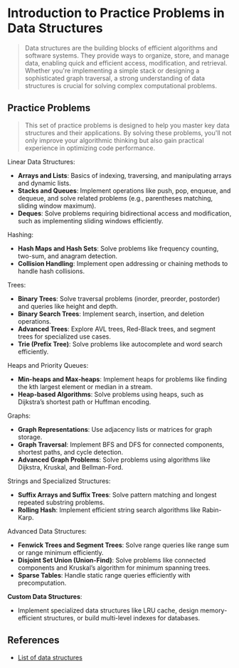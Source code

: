 # Introduction to Practice Problems in Data Structures  

> Data structures are the building blocks of efficient algorithms and software systems. They provide ways to organize, store, and manage data, enabling quick and efficient access, modification, and retrieval. Whether you're implementing a simple stack or designing a sophisticated graph traversal, a strong understanding of data structures is crucial for solving complex computational problems.  

## Practice Problems

> This set of practice problems is designed to help you master key data structures and their applications. By solving these problems, you'll not only improve your algorithmic thinking but also gain practical experience in optimizing code performance.  

Linear Data Structures:

- **Arrays and Lists**: Basics of indexing, traversing, and manipulating arrays and dynamic lists.  
- **Stacks and Queues**: Implement operations like push, pop, enqueue, and dequeue, and solve related problems (e.g., parentheses matching, sliding window maximum).  
- **Deques**: Solve problems requiring bidirectional access and modification, such as implementing sliding windows efficiently.  

Hashing:

- **Hash Maps and Hash Sets**: Solve problems like frequency counting, two-sum, and anagram detection.  
- **Collision Handling**: Implement open addressing or chaining methods to handle hash collisions.  

Trees:

- **Binary Trees**: Solve traversal problems (inorder, preorder, postorder) and queries like height and depth.  
- **Binary Search Trees**: Implement search, insertion, and deletion operations.  
- **Advanced Trees**: Explore AVL trees, Red-Black trees, and segment trees for specialized use cases.  
- **Trie (Prefix Tree)**: Solve problems like autocomplete and word search efficiently.  

Heaps and Priority Queues:

- **Min-heaps and Max-heaps**: Implement heaps for problems like finding the kth largest element or median in a stream.  
- **Heap-based Algorithms**: Solve problems using heaps, such as Dijkstra’s shortest path or Huffman encoding.  

Graphs:

- **Graph Representations**: Use adjacency lists or matrices for graph storage.  
- **Graph Traversal**: Implement BFS and DFS for connected components, shortest paths, and cycle detection.  
- **Advanced Graph Problems**: Solve problems using algorithms like Dijkstra, Kruskal, and Bellman-Ford.  

Strings and Specialized Structures:

- **Suffix Arrays and Suffix Trees**: Solve pattern matching and longest repeated substring problems.  
- **Rolling Hash**: Implement efficient string search algorithms like Rabin-Karp.  

Advanced Data Structures:

- **Fenwick Trees and Segment Trees**: Solve range queries like range sum or range minimum efficiently.  
- **Disjoint Set Union (Union-Find)**: Solve problems like connected components and Kruskal’s algorithm for minimum spanning trees.  
- **Sparse Tables**: Handle static range queries efficiently with precomputation.  

**Custom Data Structures**:

- Implement specialized data structures like LRU cache, design memory-efficient structures, or build multi-level indexes for databases.  

## References

- [List of data structures](https://en.wikipedia.org/wiki/List_of_data_structures)
